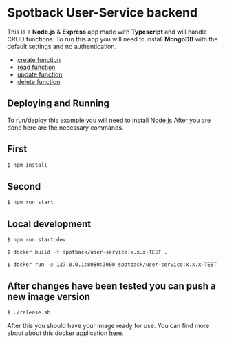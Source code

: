 # Spotback User-Service backend

This is a **Node.js** & **Express** app made with **Typescript** and will handle CRUD functions. To run this app you will need to install **MongoDB** with the default settings and no authentication.

* [create function](endpoints/create.md)
* [read function](endpoints/read.md)
* [update function](endpoints/update.md)
* [delete function](endpoints/delete.md)
    

## Deploying and Running

To run/deploy this example you will need to install [Node.js](https://nodejs.org/en/)
After you are done here are the necessary commands.

## First

```sh
$ npm install
```
## Second

```sh
$ npm run start
```
## Local development

```sh
$ npm run start:dev

$ docker build -t spotback/user-service:x.x.x-TEST .

$ docker run -p 127.0.0.1:8080:3000 spotback/user-service:x.x.x-TEST
```

## After changes have been tested you can push a new image version

```sh
$ ./release.sh
```

After this you should have your image ready for use.
You can find more about about this docker application [here](http://docker.com).
